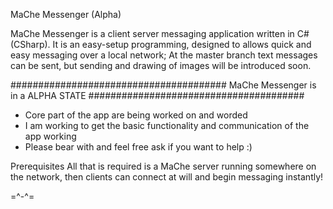 MaChe Messenger (Alpha)

MaChe Messenger is a client server messaging application written in C#(CSharp). It is an easy-setup programming, designed to allows quick and easy messaging over a local network;
At the master branch text messages can be sent, but sending and drawing of images will be introduced soon.

#######################################
MaChe Messenger is in a ALPHA STATE
#######################################
- Core part of the app are being worked on and worded
- I am working to get the basic functionality and communication of the app working
- Please bear with and feel free ask if you want to help :)

Prerequisites
All that is required is a MaChe server running somewhere on the network, then clients can connect at will and begin messaging instantly!

=^-^=
